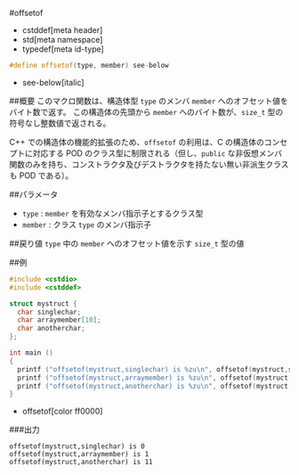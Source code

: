 #offsetof
* cstddef[meta header]
* std[meta namespace]
* typedef[meta id-type]

```cpp
#define offsetof(type, member) see-below
```
* see-below[italic]

##概要
このマクロ関数は、構造体型 `type` のメンバ `member` へのオフセット値をバイト数で返す。
この構造体の先頭から `member` へのバイト数が、`size_t` 型の符号なし整数値で返される。

C++ での構造体の機能的拡張のため、`offsetof` の利用は、C の構造体のコンセプトに対応する POD のクラス型に制限される（但し、`public` な非仮想メンバ関数のみを持ち、コンストラクタ及びデストラクタを持たない無い非派生クラスも POD である）。


##パラメータ
- `type` : `member` を有効なメンバ指示子とするクラス型
- `member` : クラス `type` のメンバ指示子


##戻り値
`type` 中の `member` へのオフセット値を示す `size_t` 型の値


##例
```cpp
#include <cstdio>
#include <cstddef>

struct mystruct {
  char singlechar;
  char arraymember[10];
  char anotherchar;
};

int main ()
{
  printf ("offsetof(mystruct,singlechar) is %zu\n", offsetof(mystruct,singlechar));
  printf ("offsetof(mystruct,arraymember) is %zu\n", offsetof(mystruct,arraymember));
  printf ("offsetof(mystruct,anotherchar) is %zu\n", offsetof(mystruct,anotherchar));
}
```
* offsetof[color ff0000]

###出力
```
offsetof(mystruct,singlechar) is 0
offsetof(mystruct,arraymember) is 1
offsetof(mystruct,anotherchar) is 11
```


